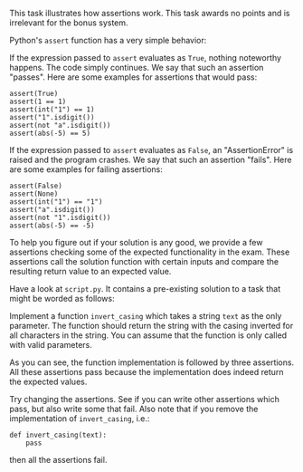 This task illustrates how assertions work. This task awards no points and is irrelevant for the bonus system.

Python's `assert` function has a very simple behavior:

If the expression passed to `assert` evaluates as `True`, nothing noteworthy happens. The code simply continues. We say that such an assertion "passes". Here are some examples for assertions that would pass:

```
assert(True)
assert(1 == 1)
assert(int("1") == 1)
assert("1".isdigit())
assert(not "a".isdigit())
assert(abs(-5) == 5)
```

If the expression passed to `assert` evaluates as `False`, an "AssertionError" is raised and the program crashes. We say that such an assertion "fails". Here are some examples for failing assertions:

```
assert(False)
assert(None)
assert(int("1") == "1")
assert("a".isdigit())
assert(not "1".isdigit())
assert(abs(-5) == -5)
```

To help you figure out if your solution is any good, we provide a few assertions checking some of the expected functionality in the exam. These assertions call the solution function with certain inputs and compare the resulting return value to an expected value.

Have a look at `script.py`. It contains a pre-existing solution to a task that might be worded as follows:

Implement a function `invert_casing` which takes a string `text` as the only parameter. The function should return the string with the casing inverted for all characters in the string. You can assume that the function is only called with valid parameters.

As you can see, the function implementation is followed by three assertions. All these assertions pass because the implementation does indeed return the expected values.

Try changing the assertions. See if you can write other assertions which pass, but also write some that fail. Also note that if you remove the implementation of `invert_casing`, i.e.:

```
def invert_casing(text):
    pass
```

then all the assertions fail.


